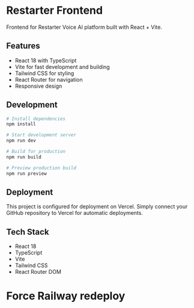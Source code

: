 # Restarter Frontend

Frontend for Restarter Voice AI platform built with React + Vite.

## Features

- React 18 with TypeScript
- Vite for fast development and building
- Tailwind CSS for styling
- React Router for navigation
- Responsive design

## Development

```bash
# Install dependencies
npm install

# Start development server
npm run dev

# Build for production
npm run build

# Preview production build
npm run preview
```

## Deployment

This project is configured for deployment on Vercel. Simply connect your GitHub repository to Vercel for automatic deployments.

## Tech Stack

- React 18
- TypeScript
- Vite
- Tailwind CSS
- React Router DOM
# Force Railway redeploy
